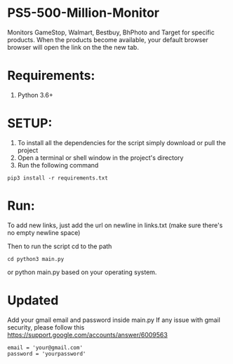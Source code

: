 # PS5-500-Million-Monitor

Monitors GameStop, Walmart, Bestbuy, BhPhoto and Target for specific products. When the products become available, your default browser browser will open the link on the the new tab.

# Requirements:
<ol>
  <li>Python 3.6+</li>
</ol>

# SETUP:
<ol>
  <li>To install all the dependencies for the script simply download or pull the project</li>
  <li>Open a terminal or shell window in the project's directory</li>
  <li>Run the following command</li>
</ol>

```
pip3 install -r requirements.txt
```

# Run:
To add new links, just add the url on newline in links.txt (make sure there's no empty newline space)

Then to run the script cd to the path
```
cd python3 main.py
``` 
or python main.py based on your operating system.

# Updated
Add your gmail email and password inside main.py 
If any issue with gmail security, please follow this https://support.google.com/accounts/answer/6009563

```
email = 'your@gmail.com'
password = 'yourpassword'
```
